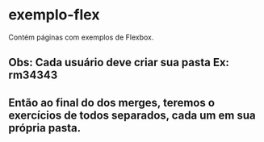 # exemplo-flex
Contém páginas com exemplos de Flexbox.

## Obs: Cada usuário deve criar sua pasta Ex: rm34343
## Então ao final do dos merges, teremos o exercícios de todos separados, cada um em sua própria pasta.
